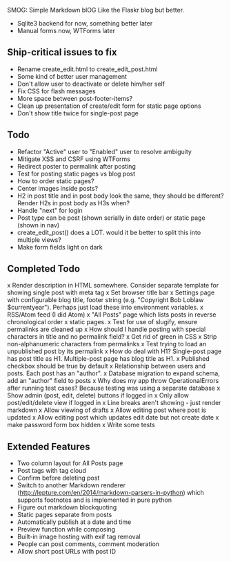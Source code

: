 SMOG: Simple Markdown blOG
Like the Flaskr blog but better.

- Sqlite3 backend for now, something better later
- Manual forms now, WTForms later

## Ship-critical issues to fix
- Rename create_edit.html to create_edit_post.html
- Some kind of better user management
- Don't allow user to deactivate or delete him/her self
- Fix CSS for flash messages
- More space between post-footer-items?
- Clean up presentation of create/edit form for static page options
- Don't show title twice for single-post page

## Todo
- Refactor "Active" user to "Enabled" user to resolve ambiguity
- Mitigate XSS and CSRF using WTForms
- Redirect poster to permalink after posting
- Test for posting static pages vs blog post
- How to order static pages?
- Center images inside posts?
- H2 in post title and in post body look the same, they should be different? Render H2s in post body as H3s when?
- Handle "next" for login
- Post type can be post (shown serially in date order) or static page (shown in nav)
- create_edit_post() does a LOT. would it be better to split this into multiple views?
- Make form fields light on dark

## Completed Todo
x Render description in HTML somewhere. Consider separate template for showing single post with meta tag
x Set browser title bar
x Settings page with configurable blog title, footer string (e.g. "Copyright Bob Loblaw $currentyear"). Perhaps just load these into environment variables.
x RSS/Atom feed (I did Atom)
x "All Posts" page which lists posts in reverse chronological order
x static pages.
x Test for use of slugify, ensure permalinks are cleaned up
x How should I handle posting with special characters in title and no permalink field?
x Get rid of green in CSS
x Strip non-alphanumeric characters from permalinks
x Test trying to load an unpublished post by its permalink
x How do deal with H1? Single-post page has post title as H1. Multiple-post page has blog title as H1.
x Published checkbox should be true by default
x Relationship between users and posts. Each post has an "author".
x Database migration to expand schema, add an "author" field to posts
x Why does my app throw OperationalErrors after running test cases? Because testing was using a separate database
x Show admin (post, edit, delete) buttons if logged in
x Only allow post/edit/delete view if logged in
x Line breaks aren't showing - just render markdown
x Allow viewing of drafts
x Allow editing post where post is updated
x Allow editing post which updates edit date but not create date
x make password form box hidden
x Write some tests

## Extended Features
- Two column layout for All Posts page
- Post tags with tag cloud
- Confirm before deleting post
- Switch to another Markdown renderer (http://lepture.com/en/2014/markdown-parsers-in-python) which supports footnotes and is implemented in pure python
- Figure out markdown blockquoting
- Static pages separate from posts
- Automatically publish at a date and time
- Preview function while composing
- Built-in image hosting with exif tag removal
- People can post comments, comment moderation
- Allow short post URLs with post ID